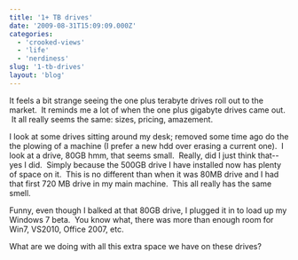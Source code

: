 ```yaml
---
title: '1+ TB drives'
date: '2009-08-31T15:09:09.000Z'
categories:
  - 'crooked-views'
  - 'life'
  - 'nerdiness'
slug: '1-tb-drives'
layout: 'blog'
---
```


It feels a bit strange seeing the one plus terabyte drives roll out to the market.  It reminds me a lot of when the one plus gigabyte drives came out.  It all really seems the same: sizes, pricing, amazement.

I look at some drives sitting around my desk; removed some time ago do the the plowing of a machine (I prefer a new hdd over erasing a current one).  I look at a drive, 80GB hmm, that seems small.  Really, did I just think that--yes I did.  Simply because the 500GB drive I have installed now has plenty of space on it.  This is no different than when it was 80MB drive and I had that first 720 MB drive in my main machine.  This all really has the same smell.

Funny, even though I balked at that 80GB drive, I plugged it in to load up my Windows 7 beta.  You know what, there was more than enough room for Win7, VS2010, Office 2007, etc.

What are we doing with all this extra space we have on these drives?
